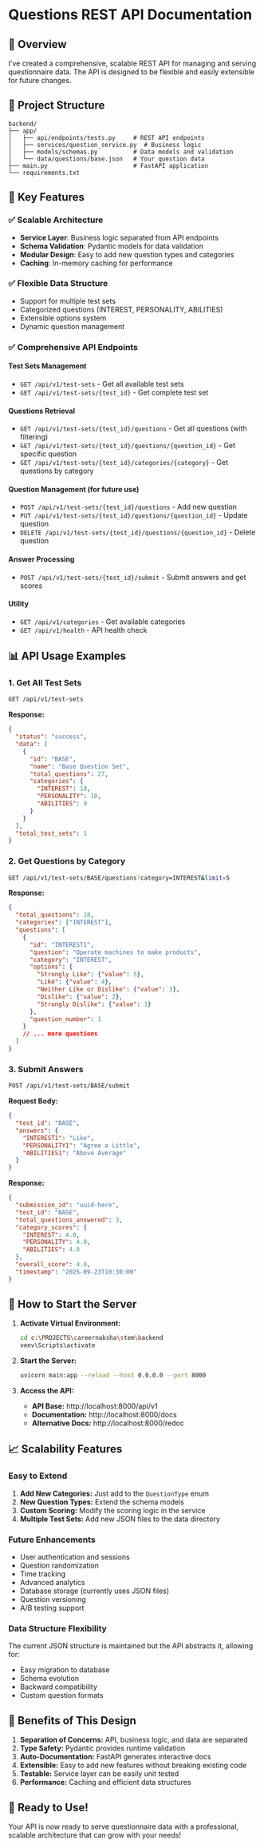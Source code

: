 # Questions REST API Documentation

## 🚀 Overview

I've created a comprehensive, scalable REST API for managing and serving questionnaire data. The API is designed to be flexible and easily extensible for future changes.

## 📁 Project Structure

```
backend/
├── app/
│   ├── api/endpoints/tests.py     # REST API endpoints
│   ├── services/question_service.py  # Business logic
│   ├── models/schemas.py          # Data models and validation
│   └── data/questions/base.json   # Your question data
├── main.py                        # FastAPI application
└── requirements.txt
```

## 🎯 Key Features

### ✅ **Scalable Architecture**
- **Service Layer**: Business logic separated from API endpoints
- **Schema Validation**: Pydantic models for data validation
- **Modular Design**: Easy to add new question types and categories
- **Caching**: In-memory caching for performance

### ✅ **Flexible Data Structure**
- Support for multiple test sets
- Categorized questions (INTEREST, PERSONALITY, ABILITIES)
- Extensible options system
- Dynamic question management

### ✅ **Comprehensive API Endpoints**

#### **Test Sets Management**
- `GET /api/v1/test-sets` - Get all available test sets
- `GET /api/v1/test-sets/{test_id}` - Get complete test set

#### **Questions Retrieval**
- `GET /api/v1/test-sets/{test_id}/questions` - Get all questions (with filtering)
- `GET /api/v1/test-sets/{test_id}/questions/{question_id}` - Get specific question
- `GET /api/v1/test-sets/{test_id}/categories/{category}` - Get questions by category

#### **Question Management** (for future use)
- `POST /api/v1/test-sets/{test_id}/questions` - Add new question
- `PUT /api/v1/test-sets/{test_id}/questions/{question_id}` - Update question
- `DELETE /api/v1/test-sets/{test_id}/questions/{question_id}` - Delete question

#### **Answer Processing**
- `POST /api/v1/test-sets/{test_id}/submit` - Submit answers and get scores

#### **Utility**
- `GET /api/v1/categories` - Get available categories
- `GET /api/v1/health` - API health check

## 📊 API Usage Examples

### 1. Get All Test Sets
```bash
GET /api/v1/test-sets
```
**Response:**
```json
{
  "status": "success",
  "data": [
    {
      "id": "BASE",
      "name": "Base Question Set",
      "total_questions": 27,
      "categories": {
        "INTEREST": 18,
        "PERSONALITY": 10,
        "ABILITIES": 9
      }
    }
  ],
  "total_test_sets": 1
}
```

### 2. Get Questions by Category
```bash
GET /api/v1/test-sets/BASE/questions?category=INTEREST&limit=5
```
**Response:**
```json
{
  "total_questions": 18,
  "categories": ["INTEREST"],
  "questions": [
    {
      "id": "INTEREST1",
      "question": "Operate machines to make products",
      "category": "INTEREST",
      "options": {
        "Strongly Like": {"value": 5},
        "Like": {"value": 4},
        "Neither Like or Dislike": {"value": 3},
        "Dislike": {"value": 2},
        "Strongly Dislike": {"value": 1}
      },
      "question_number": 1
    }
    // ... more questions
  ]
}
```

### 3. Submit Answers
```bash
POST /api/v1/test-sets/BASE/submit
```
**Request Body:**
```json
{
  "test_id": "BASE",
  "answers": {
    "INTEREST1": "Like",
    "PERSONALITY1": "Agree a Little",
    "ABILITIES1": "Above Average"
  }
}
```

**Response:**
```json
{
  "submission_id": "uuid-here",
  "test_id": "BASE",
  "total_questions_answered": 3,
  "category_scores": {
    "INTEREST": 4.0,
    "PERSONALITY": 4.0,
    "ABILITIES": 4.0
  },
  "overall_score": 4.0,
  "timestamp": "2025-09-23T10:30:00"
}
```

## 🔧 How to Start the Server

1. **Activate Virtual Environment:**
   ```bash
   cd c:\PROJECTS\careernaksha\stem\backend
   venv\Scripts\activate
   ```

2. **Start the Server:**
   ```bash
   uvicorn main:app --reload --host 0.0.0.0 --port 8000
   ```

3. **Access the API:**
   - **API Base:** http://localhost:8000/api/v1
   - **Documentation:** http://localhost:8000/docs
   - **Alternative Docs:** http://localhost:8000/redoc

## 📈 Scalability Features

### **Easy to Extend**
1. **Add New Categories:** Just add to the `QuestionType` enum
2. **New Question Types:** Extend the schema models
3. **Custom Scoring:** Modify the scoring logic in the service
4. **Multiple Test Sets:** Add new JSON files to the data directory

### **Future Enhancements**
- User authentication and sessions
- Question randomization
- Time tracking
- Advanced analytics
- Database storage (currently uses JSON files)
- Question versioning
- A/B testing support

### **Data Structure Flexibility**
The current JSON structure is maintained but the API abstracts it, allowing for:
- Easy migration to database
- Schema evolution
- Backward compatibility
- Custom question formats

## 🎨 Benefits of This Design

1. **Separation of Concerns:** API, business logic, and data are separated
2. **Type Safety:** Pydantic provides runtime validation
3. **Auto-Documentation:** FastAPI generates interactive docs
4. **Extensible:** Easy to add new features without breaking existing code
5. **Testable:** Service layer can be easily unit tested
6. **Performance:** Caching and efficient data structures

## 🚀 Ready to Use!

Your API is now ready to serve questionnaire data with a professional, scalable architecture that can grow with your needs!